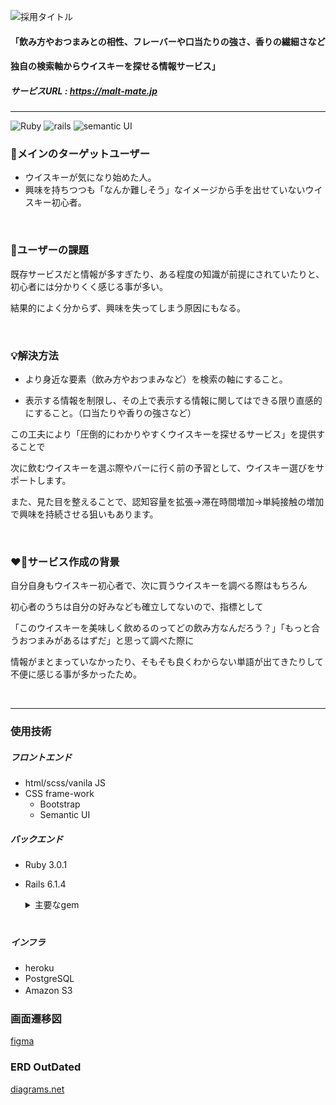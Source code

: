 ![採用タイトル](https://user-images.githubusercontent.com/71510236/177249222-1b32b079-78dd-41c5-8244-c448a60ea9fa.png)

#### 「飲み方やおつまみとの相性、フレーバーや口当たりの強さ、香りの繊細さなど
#### 独自の検索軸からウイスキーを探せる情報サービス」

##### サービスURL : https://malt-mate.jp
---
![Ruby](https://img.shields.io/badge/Ruby-v3.0.1-red) ![rails](https://img.shields.io/badge/Rails-v6.1.4-red) ![semantic UI](https://img.shields.io/badge/semantic%20UI-2.4.4.0-green)

### 👥メインのターゲットユーザー
- ウイスキーが気になり始めた人。
- 興味を持ちつつも「なんか難しそう」なイメージから手を出せていないウイスキー初心者。

<br>

### 💭ユーザーの課題
既存サービスだと情報が多すぎたり、ある程度の知識が前提にされていたりと、初心者には分かりくく感じる事が多い。

結果的によく分からず、興味を失ってしまう原因にもなる。

<br>

### 💡解決方法
- より身近な要素（飲み方やおつまみなど）を検索の軸にすること。

- 表示する情報を制限し、その上で表示する情報に関してはできる限り直感的にすること。（口当たりや香りの強さなど）

この工夫により「圧倒的にわかりやすくウイスキーを探せるサービス」を提供することで

次に飲むウイスキーを選ぶ際やバーに行く前の予習として、ウイスキー選びをサポートします。

また、見た目を整えることで、認知容量を拡張→滞在時間増加→単純接触の増加で興味を持続させる狙いもあります。

<br>

### ❤️‍🔥サービス作成の背景
自分自身もウイスキー初心者で、次に買うウイスキーを調べる際はもちろん

初心者のうちは自分の好みなども確立してないので、指標として

「このウイスキーを美味しく飲めるのってどの飲み方なんだろう？」「もっと合うおつまみがあるはずだ」と思って調べた際に

情報がまとまっていなかったり、そもそも良くわからない単語が出てきたりして不便に感じる事が多かったため。

<br>

---
### 使用技術
##### フロントエンド
- html/scss/vanila JS
- CSS frame-work
  - Bootstrap
  - Semantic UI

##### バックエンド
- Ruby 3.0.1
- Rails 6.1.4
  <details>
  <summary>主要なgem</summary>
  
  ・認証　→　[Sorcery](https://github.com/Sorcery/sorcery)
  
  ・認可　→　[Pundit](https://github.com/varvet/pundit)
  
  ・検索機能　→　[Ransack](https://github.com/activerecord-hackery/ransack) / [RansackEnum](https://github.com/shoma07/ransack-enum)
  
  ・ファイルアップロード　→　[CarrierWave](https://github.com/carrierwaveuploader/carrierwave) / [Fog AWS](https://github.com/fog/fog-aws)
  
  ・ページネーション　→　[Pagy](https://github.com/ddnexus/pagy)
  
  ・静的解析ツール　→　[RuboCop](https://github.com/rubocop/rubocop)
  </details>　

##### インフラ
- heroku
- PostgreSQL
- Amazon S3　

### 画面遷移図
[figma](https://www.figma.com/file/BU2M2V8YP45y8itqZujmw2/whiskey_database?node-id=0%3A1)

### ERD OutDated
[diagrams.net](https://viewer.diagrams.net/?tags=%7B%7D&highlight=0000ff&edit=_blank&layers=1&nav=1&title=erd.drawio#R7V1Zk9q4Fv41VN37QArv5rGbdGeSzt6d6cm8UG4w4NvGZmxDw%2Fz6K%2FACWAK8yLKQlKQqYGRhdL6jTzqbOspgvv4QWIvZF39sux25N153lPcdWVYkVQP%2Fba9s4iuyqknxlWngjONrBxcenX%2Ft5GIvubp0xnZ41DDyfTdyFscXR77n2aPo6JoVBP7bcbOJ7x5%2F68Ka2tCFx5HlwlefnXE0i6%2BasrG%2F%2FoftTGfpN0t6P%2F5kbqWNk18Szqyx%2F3ZwSbnrKIPA96P41Xw9sN3t6KXj8vxx8%2Bx%2BftU%2FfPoR%2FmP9un14%2BvpnN%2B7svswt2U8IbC%2Bq3LVz8zI35p%2BX8u%2FHiXm%2F1uxfZtBV465XlrtMxmsZ2kGY%2FOBok44i%2BO2L7cvIetleug0jK4gSYSs9cAGIL7Iczw7ABWn33nWtRejsmr%2FftZg57viztfGXUdpR%2Bu524qzt8c9Y1tu7gdg%2Fg87C5NYJ6PwxeZjtx5brTD3wegTGY%2FuNtwvf2b66W4ELaR8Tx3UHvusHu1%2BgjDXbHKu7Rw%2F8V%2FvgE1N%2BUXQdfFJwmBNxrOwgstcHIEuG%2FYPtz%2B0o2IAmyadd3UwglChRV0vev%2B0RKavJtdkhGtOGVqIF06zzvaTBi0TYJQSvQYI%2FKXMwIJFjuT%2BBdlredCf%2BWTR3k2F%2BmzmR%2FbiwRtumb2ASQQp%2FHPiLJyuY2lFy4ZLEPN%2FbflHkL5IbXHuS3vviR5E%2FT6GSjFbW6W6ktFvwD4zdoPdO62jg1wzAe2n%2FHvzbNg%2Bige8BQADkbvuwrTB6s8MIiYWz%2BnMZC4nolYKSV5oSvA4J%2FvsDVtHvpnFrL%2FrSUu3lpOqD0Z24u5l35ozHtncCPgVFphUW2YGMNK2ciJLO9gNXujfLBb%2FPsyL71l964xCSe%2Fac1aFgQFAAzamGQjrxx21vQ%2FCFjjf9HN%2Bpt4mV9bFkD4QtmVixU6g7AuAxWSCQPL6ugED0tgmk36zgaacPs7DAWKePdId3gATPmtt0o4E0gxSHC3cMoiqCMUgwRr9txlBVuucEzCqf4lpQRFeFzQwvAOzDrShcwRRVYcMdVUgShCPBHSS4Q5LbJg9J5nu%2FIRU3N7POJpICQcFaWZEV0A0I0kRSAjHcEYkBm78nrrXyhcsLr8tLSY0DCY%2BoJswjkongkewidiIxYHP3Fa4h2nd5ZSpUx%2BeFlH1jawgDNlZz5vTKwF9qFVF2oXeeA4r0RoICYAO2cHtVRsv6WLaHKo4XPYW6I%2BH3gq3eV0gj7W9Fy9MIwvNFlkbMhq0QtJNIBn1BIiZslRC%2Brxp44Y9GYFuGoBEiNIJwhxGmETjolu55A%2Fe0UMk%2FxiaNwP6xsR2OAmcROb5HNyqIs0lp%2Fxg%2FbKL0BHuQYQ%2BUQ4wsfSg9vHEztNNFhm3BF2As4LWDM99mQFGNCNJUUQYy3HGFqQuqIEMViCwvwjsN2OV1z5ffwywuNda5w4SdYLHrezgN%2FOViKJwglaHDHYdIiHUIgEH4am9EIAXWQIqulIq3bO6w2lgkhdQT2cNY1hR7Nbqe%2FGGpx30G8R7%2F5WIyFZxUUKQ3Ikwgsohx4mV9LN2jrYOBdSlRpDsiABKZxG2RSeu5xFKP82ziPfoFlUgioRgzYvgjE5Eo1hqZtJ5mLIlUsWq5YmySCRxgJUIrMACHQ07BW75AUEip4ArSHKLRPTVg1%2FziQmKfMmDL5txfRrPhxLbd%2F9jecv5fusFBnjeKo4dD3jAEbxDijaI%2BsQZ5w6R7asCu%2BZUSShnlDdiImURWAD2wvWk0E%2BRRD0L8kUdWdF6QR9PkgShNQbrEkUT31IBb81NwC%2FIAYwEbLQMrcKKN4Ix6yOGQM0RBVUKckZ1u0yJn8FVUNQO34AwwFnD85SJwRsJTXhkyLJPFH3%2F%2Fnn9Zfvhz%2BvU5%2BnHX9YKbxbArnBooroCQUpw%2BTnMFIi2gMa5Ay5opn8YFGZ1BO9NMgf7dsEejI%2BtuMv16R5jQ%2F1n6sSYcvJpu%2F18E%2FsgOQzBZp3uSuAvwSHEvcTO6QYaZfXCikD%2FyEZ4RUuRjtE4%2BTDlGKqm9wSn5wG6RwJ46vsehZQsnblimi2%2B%2FwsHDr%2FvZ4uPg47eHjfn48PG5a8iCLkhlFxKkC7SsmS1ucxbafFm10EMBp5Rbc%2Btf3xs680Ww3X%2BAl67jvdINkAatXHURxB9x4DV8COI4TRwk89LRssZb1oh64uAyBR09FHAGekYcU8EYdaDDMmOc8BmJ6mikKKP97HMZrx2SIs44D26%2BSOPEWMBlJxLW4JoxagOHZcr4aj4tJk%2FW22oQ%2FuyGn55WpuF1hS%2BDFGGQzDBHipopV8ahiM4Bmy%2ByQI4E7MgYB4Akhm%2FWhueymTVRwx1TpEGjgiqapgqVZCI5WtbMpnSchbYgC9SB5WMnjIDA7EDQRQ3g8McXIp%2BDFF%2BQTCBHy5rZdI6z0BZ8kUVnH%2FBF6FmjV0EV1THDMlWg5zwFsepI96iiJH8iGEwl%2BTNnd8oeiAxy5EEvWdogfleGwsR5ohSU5M8UqU5JfrLH%2FEgKHDrFW0l%2BpdKCgsmDfiQFXlFwvJaojRf%2BTvdRUGljV0cmFOxEy5MJIiiCNJnA4VR0zx3YpwZxZtx%2BLOAoCVGSvw5iWCYT5K5d%2BLwIMQciOqIx5kDbZ%2BieFTBboyo5vK6dJJAjAVuebPCsTjgbck0VNVHDMlGcmPIaPgtKcMdJ7kAV3ie87UhRyO%2B2o19YagwxygkwwMc42euFa4GvFYe31AAOy6QiNhqkyAIRLNEYWTC7qeBy%2FwBvFWb%2B2zDyh3Pr1R4uA5duaTc4tYuNwckpShblwohN7UUjGRrbB8hs1Qu7KCS52kEq104EJ8YCtgA4c2vKrw2pNmS4IwtJh7eOWfi9Y4tQOLyhcJnhqGwoXHYRvyVJh1eZV7h%2BoCAUTi%2BOB2pC4XQ4DpK3ULgM%2F2JFIelwZKQIhauOFw6XE3As5RWSCQWb0fJk0n4onN5wHCT9VFKpyhyjVALHRXId31AbMRySCRxNKciEDJmQjI478cwNh7fQTyZmYaExTybpsRyHVio7HAXOQgQ41AEOd5wiYz4HUlAIxUFysszUSW6XPR1y8UoerFOGLMObUeEcqwUZ7shCMvCGUwmyoCNI7oSwOdtfGMWFxDpZSAbsBhuBb0txRS0miO8tSoCGP7owYZPFrjSViKLAGkWR0gJFMRSpuey6LZUUxFBkKnRFMRR9OISKtxiKDP9iLSH1ZQgOIoaiOl74W0b0mahNR8E2tDyZtB9D0YcjsOieO7BPDaIy3X4s4GgqEUNRBzEsk8lytZq6y397%2F7v79H00%2Bays5R9OV5zoSog5SAZMICXN7Hmu53DNF0kgRwIOsxPlhOqjhmWiOMGioohpW9zRfqSE1Oe9imlfVDHdjwUcdyui7TAAh0NS6QsOIcQhrQdQyL0e3VMDds0XFej2sod9YCLarhZkuCMLWYUdZwAH4avt2OHwzYlmw4lrrfyAiXAK13qx3Vtr9DoNtiOawnhsT6ylG3VoirdQ0mOYEqopbOvK9jX4uUZlwkfWYMDFRXwVnLL2Wnk9ERmyyu4BT%2FjkKvxs%2B7Hg%2BASoNgDF4dpGWFep5avWgz5kFba%2B3gu%2BOqFBgq9kFTbQxjulDT%2BnILcBLA55SxwyQi1vtV6jQ05tzoK3CmiQ4C1Zg63EsUlP0FaTuOKPthBlCCMwZwORDT0%2FEmWNMZc11guk5CEnIVlqjJuaLkZ49RbiohNNiRJ1pw3ApQmtpvDhDTUrBuDCYqu0X9ZUnHxQpDcidADvl7lZcDSAl%2FWxdI%2F2HzrW9USR7ogASGyD2yIThHWWMJkgig%2FSPXdgnxoqbWHZpBID3sKO%2FPl8O4JUY4I8n5Ten3LEJ2mtKcEnxPkEYTUlzSdw7BIrVtOiYsvwLxhFNuBgpWVoc2QSbQA0HDKKyPQmRCCobD3SDALbNrljkEoZ4IwyCGzt5C4cpAHc8Ecipqh3TIpEEOl6hEnEhPegvJGIWdzVyTyJmPCudBw43uvwzRI0Ugc5%2FNGIyPomRiNFAy0aoxElzfrmmEaqJYIzSSMKIhF8VwNdUEgN1HBHIUoPDuB78f3XuRWwUU3%2FitK%2Fu0ouuq9btNRIc%2FnfSk9E95HJS9hr4vXkfys9dsP%2F8MlV5NPtx4Lj%2BMA2AMVdQoLSEwGE1PJV6%2FnfWYEdBvfQ%2BOQq8uj2eIE32XyFjLSBKv5IS4I9RIK0KCGt1pO%2FFYndMEZscs00SJCWIsFxjtxFqbQBLA55q4Bx0B5P7dRqC2b4mT%2F1Pcu921%2BN7bqxERmM9hHsbG98EwQ7cd%2F9BIB68r9Y3qaTWJ73H80tb%2Fxth7eduO1xCkjQ9YEJ17jZ%2Ft31C375X0mj3Zvf2zeAjZK379eHH77fpO%2FWTvTXweuDu8C7%2FU3bN%2Bk9MNLOmYujlJZPDXoWnbsd2AM8gkH3l8HIPnOrdnFClHoIZGUXA9u1Imd1%2FK1n4Pt9q5gH9m0j3QCm9u18Unr8C5Lb9niFe9JylVIz52jaUzyMUE8AMdbmoFmyRDnzyGrukbXzD5Zvr5lHN4AX8SNg1sMCh0rQrYdSOT3ErlMaUqfa0xVJwqUqSv%2B4Jz3vK8KkKqee%2BNSDSUq99qp2vj30w0vfoEskdDcVBze62zyHXiRCSVGKzgxp%2FBk1M0NXy1GMoVWdGtRcT3q%2BJ1wsqhg5VpQv0Gj%2BBl0loYoKb6qIm0bTSBtqlEXOrTi1%2FC6puK7k6EdPFna4dUU20U986sHy7Y3eJdXSa96gG0R0Eba8X4kuJvQmlaA3Mvp7kRbT9KZDRf%2Fj79%2FzL8sPf06%2FPkc%2F7rpecLMYdmlTc7AD6r%2FrH%2FwxczqU09WiWi%2FlaMhsiCC1fjl%2BzLc3Zbwq%2BdV8WkyerLfVIPzZDT89rUzD68KBgnQpZFWbDm4STMscU6Md2PaSstx71zv4IytH%2FWbagpsS%2B%2BjnP%2FmYufaKTkA7aLeEVqGlhuiFHsUAeO7rB4BWc7P9O8M8IBW9mtaoeTj2m1k5anJJEpHRz9WomlDvMbji5RvSqoGUAnWKmLPU5U2UhddrebdAQ7bObt4YedGgAVkv9QvWTrVee0Ujocy0ux2uWZl1uaAyp5inVpt1XNqc7wiTNpc0Tuaaq8YFzdTqtVcwexDRGILj8unS5HLadVlnFMp0BjJUVqbAHNEoajNKA9kp5XJ2ShWzcw0pZjgQ6ppRTQ1YodVM16wG1v1R5imKjEbA2s0b8pIHPr1cy3OCUel3NAruAgfzUmmPM3pKQQ9x6WXbdztwwLDu0o8bWJNpMLucD3anR2Pz029VeoFylKHUY1wqq%2Batlhd2WPn2iQMJlwp%2B%2BxUOHn7dzxYfBx%2B%2FPWzMx4ePz910LI50UI%2FTyv3d0%2B2VUf9n6acfdMOdyt2ABkpvsd4hNf0cXBtlbqX9RWUyMXtbNOwv6dPd%2F3d6pz%2Fo3Nx07rTOzV2nf9%2B5Mzs3Sme7btSTWNf7%2BHGSO%2FLTRGSvo2PdP05%2BT0J5EdG9UAr%2BNkzWGVnuTfLB3BmPdxMNKoC4DhmWSKtPPbXp3Kz33yVXDtVPQqifckbRisb0Ix1oMoSbw1OThvFZXaL%2Bwrn6CxAAimLnNFCknEXUQBQgba7%2BAhIoBUie%2FsSg9qsvXADLaR2FwZJFHBeDBo60IOTjwXsbziovVJGpcnEZdu0pQcifDbvuRSJQY2BiOQ0IOQ5MVAhqP3kVP0eRrLeAfDzYP8RZ4moVmep8chTsgTjaEgnCagxZ3BGWKBFEKWGRrLWAfDxRH6iKUPt8MhaiOFBsuBNk1RyouCOrIrWB2EuEqRTDD1VEwOb5yw5tvpgac3n13qijT8s7rqumvkA%2BfqOhsOWumvedX4qlzN9gYA5cRi9c4MneWkYzAC9nBAQGVlInp%2Fwr8tZQ5IzR847moudTS%2FkkLXxeuwJTMf0bhwa9MTX2BaUrXTd2%2Bgb6%2BWBHHCvulhpCO7GbY%2BjsDfTvhn1v3Kz48aNlfSxbps7cQPuNCoSl0k8jDdqfGqORokuIxmhEKZBETdW80fy0EGsDfySiwG7TReCvnDFYnFMNCQqo5BRmuKMSueH5RFDJKSpBuCoI70gaDru4QiqRLxc4ZZJKZDjOYik2JJXhwh%2BLmII0iJCGhAgoJ8wacOwDKw7uGlIz%2BeQNRL1Lvk63wQ8Z7rhDob0GCD1HADTnnkYkplad6JpNQ9WNXAW5uIfU83vcX2FX9YVem3JcGyUzVPPt5Xp%2Ba%2FA28LepoPvmYMadffHH9rbF%2FwE%3D)
